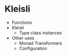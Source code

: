 # Kleisli

- Functions
- Kleisli
    - Type class instances
- Other uses
    - Monad Transformers
    - Configuration